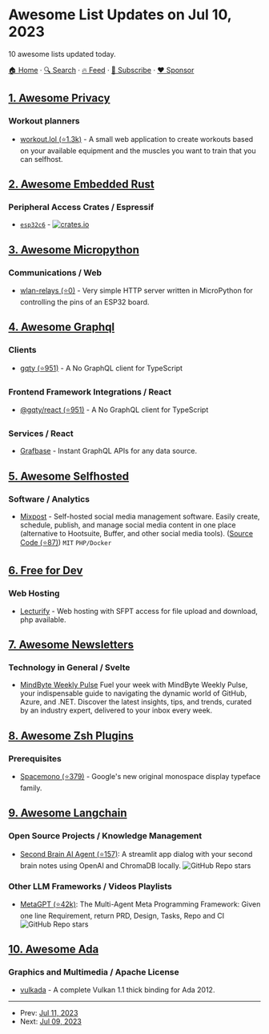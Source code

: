 # Awesome List Updates on Jul 10, 2023

10 awesome lists updated today.

[🏠 Home](/README.md) · [🔍 Search](https://www.trackawesomelist.com/search/) · [🔥 Feed](https://www.trackawesomelist.com/rss.xml) · [📮 Subscribe](https://trackawesomelist.us17.list-manage.com/subscribe?u=d2f0117aa829c83a63ec63c2f&id=36a103854c) · [❤️  Sponsor](https://github.com/sponsors/theowenyoung)



## [1. Awesome Privacy](/content/pluja/awesome-privacy/README.md)

### Workout planners

*   [workout.lol (⭐1.3k)](https://github.com/Vincenius/workout-lol) - A small web application to create workouts based on your available equipment and the muscles you want to train that you can selfhost.

## [2. Awesome Embedded Rust](/content/rust-embedded/awesome-embedded-rust/README.md)

### Peripheral Access Crates / Espressif

*   [`esp32c6`](https://github.com/esp-rs/esp-pacs/tree/main/esp32c6) - [![crates.io](https://img.shields.io/crates/v/esp32c6.svg)](https://crates.io/crates/esp32c6)

## [3. Awesome Micropython](/content/mcauser/awesome-micropython/README.md)

### Communications / Web

*   [wlan-relays (⭐0)](https://github.com/oliver-joos/wlan-relays) - Very simple HTTP server written in MicroPython for controlling the pins of an ESP32 board.

## [4. Awesome Graphql](/content/chentsulin/awesome-graphql/README.md)

### Clients

*   [gqty (⭐951)](https://github.com/gqty-dev/gqty) - A No GraphQL client for TypeScript

### Frontend Framework Integrations / React

*   [@gqty/react (⭐951)](https://github.com/gqty-dev/gqty) - A No GraphQL client for TypeScript

### Services / React

*   [Grafbase](https://grafbase.com) - Instant GraphQL APIs for any data source.

## [5. Awesome Selfhosted](/content/awesome-selfhosted/awesome-selfhosted/README.md)

### Software / Analytics

*   [Mixpost](https://mixpost.app/) - Self-hosted social media management software. Easily create, schedule, publish, and manage social media content in one place (alternative to Hootsuite, Buffer, and other social media tools). ([Source Code (⭐87)](https://github.com/inovector/MixpostApp)) `MIT` `PHP/Docker`

## [6. Free for Dev](/content/ripienaar/free-for-dev/README.md)

### Web Hosting

*   [Lecturify](https://www.lecturify.net/index.en.html) - Web hosting with SFPT access for file upload and download, php available.

## [7. Awesome Newsletters](/content/zudochkin/awesome-newsletters/README.md)

### Technology in General / Svelte

*   [MindByte Weekly Pulse](https://mindbyte.beehiiv.com) Fuel your week with MindByte Weekly Pulse, your indispensable guide to navigating the dynamic world of GitHub, Azure, and .NET. Discover the latest insights, tips, and trends, curated by an industry expert, delivered to your inbox every week.

## [8. Awesome Zsh Plugins](/content/unixorn/awesome-zsh-plugins/README.md)

### Prerequisites

*   [Spacemono (⭐379)](https://github.com/googlefonts/spacemono) - Google's new original monospace display typeface family.

## [9. Awesome Langchain](/content/kyrolabs/awesome-langchain/README.md)

### Open Source Projects / Knowledge Management

*   [Second Brain AI Agent (⭐157)](https://github.com/flepied/second-brain-agent): A streamlit app dialog with your second brain notes using OpenAI and ChromaDB locally. ![GitHub Repo stars](https://img.shields.io/github/stars/flepied/second-brain-agent?style=social)

### Other LLM Frameworks / Videos Playlists

*   [MetaGPT (⭐42k)](https://github.com/geekan/MetaGPT): The Multi-Agent Meta Programming Framework: Given one line Requirement, return PRD, Design, Tasks, Repo and CI ![GitHub Repo stars](https://img.shields.io/github/stars/geekan/MetaGPT?style=social)

## [10. Awesome Ada](/content/ohenley/awesome-ada/README.md)

### Graphics and Multimedia / Apache License

*   [vulkada](https://phasercat.com/vulkada/) - A complete Vulkan 1.1 thick binding for Ada 2012.

---

- Prev: [Jul 11, 2023](/content/2023/07/11/README.md)
- Next: [Jul 09, 2023](/content/2023/07/09/README.md)